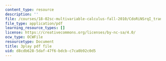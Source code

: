 ```yaml
---
content_type: resource
description: ''
file: /courses/18-02sc-multivariable-calculus-fall-2010/CdoRiNSrqI_transcript.pdf
file_type: application/pdf
learning_resource_types: []
license: https://creativecommons.org/licenses/by-nc-sa/4.0/
ocw_type: OCWFile
resourcetype: Document
title: 3play pdf file
uid: d8cdb628-5daf-47f6-bdcb-c7ca0b92c0d5
---
```

